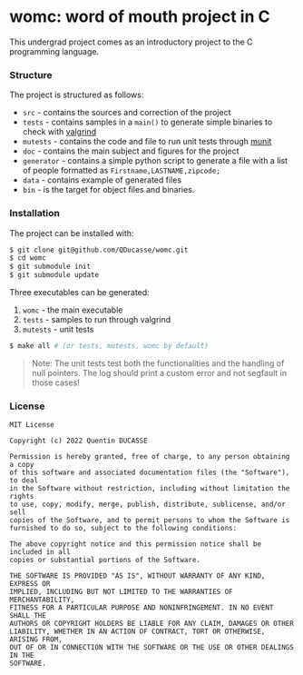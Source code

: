 # womc: word of mouth project in C

This undergrad project comes as an introductory project to the C programming language. 

### Structure

The project is structured as follows:

- `src` - contains the sources and correction of the project
- `tests` - contains samples in a `main()` to generate simple binaries to check with [valgrind](https://valgrind.org/)
- `mutests` - contains the code and file to run unit tests through [munit](https://nemequ.github.io/munit/)
- `doc` - contains the main subject and figures for the project
- `generator` - contains a simple python script to generate a file with a list of people formatted as `Firstname,LASTNAME,zipcode;`
- `data` - contains example of generated files 
- `bin` - is the target for object files and binaries.

### Installation

The project can be installed with:

```bash
$ git clone git@github.com/QDucasse/womc.git
$ cd womc
$ git submodule init
$ git submodule update
```

Three executables can be generated: 
1. `womc` - the main executable
2. `tests` - samples to run through valgrind
3. `mutests` - unit tests 

```bash
$ make all # (or tests, mutests, womc by default)
```

> Note: The unit tests test both the functionalities and the handling of null pointers. The log should print a custom error and not segfault in those cases!

### License

```
MIT License

Copyright (c) 2022 Quentin DUCASSE

Permission is hereby granted, free of charge, to any person obtaining a copy
of this software and associated documentation files (the "Software"), to deal
in the Software without restriction, including without limitation the rights
to use, copy, modify, merge, publish, distribute, sublicense, and/or sell
copies of the Software, and to permit persons to whom the Software is
furnished to do so, subject to the following conditions:

The above copyright notice and this permission notice shall be included in all
copies or substantial portions of the Software.

THE SOFTWARE IS PROVIDED "AS IS", WITHOUT WARRANTY OF ANY KIND, EXPRESS OR
IMPLIED, INCLUDING BUT NOT LIMITED TO THE WARRANTIES OF MERCHANTABILITY,
FITNESS FOR A PARTICULAR PURPOSE AND NONINFRINGEMENT. IN NO EVENT SHALL THE
AUTHORS OR COPYRIGHT HOLDERS BE LIABLE FOR ANY CLAIM, DAMAGES OR OTHER
LIABILITY, WHETHER IN AN ACTION OF CONTRACT, TORT OR OTHERWISE, ARISING FROM,
OUT OF OR IN CONNECTION WITH THE SOFTWARE OR THE USE OR OTHER DEALINGS IN THE
SOFTWARE.
```